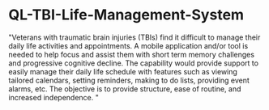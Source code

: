 # QL-TBI-Life-Management-System
"Veterans with traumatic brain injuries (TBIs) find it difficult to manage their daily life activities and appointments.  A mobile application and/or tool is needed to help focus and assist them with short term memory challenges and progressive cognitive decline. The capability would provide support to easily manage their daily life schedule with features such as viewing tailored calendars, setting reminders, making to do lists, providing event alarms, etc.  The objective is to provide structure, ease of routine, and increased independence.   "
